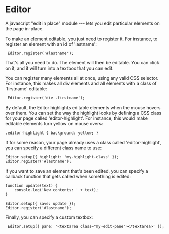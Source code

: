 Editor
======

A javascript "edit in place" module --- lets you edit particular elements on 
the page in-place. 

To make an element editable, you just need to register it. For 
instance, to register an element with an id of 'lastname':
 
     Editor.register('#lastname');

That's all you need to do. The element will then be editable. You can 
click on it, and it will turn into a textbox that you can edit.  
 
You can register many elements all at once, using any valid CSS selector.
For instance, this makes all div elements and all elements with a class
of 'firstname' editable:

     Editor.register('div .firstname');

By default, the Editor highlights editable elements when the mouse 
hovers over them. You can set the way the highlight looks by defining 
a CSS class for your page called 'editor-highlight'. For instance, 
this would make editable elements turn yellow on mouse overs:

    .editor-highlight { background: yellow; }

If for some reason, your page already uses a class called 
'editor-highlight', you can specify a different class name to use:

    Editor.setup({ highlight: 'my-highlight-class' });
    Editor.register('#lastname');

If you want to save an element that's been edited, you can specify a
callback function that gets called when something is edited:

    function update(text) {
        console.log('New contents: ' + text);
    } 

    Editor.setup({ save: update });
    Editor.register('#lastname');

Finally, you can specify a custom textbox:
 
     Editor.setup({ pane: '<textarea class="my-edit-pane"></textarea>' });
 